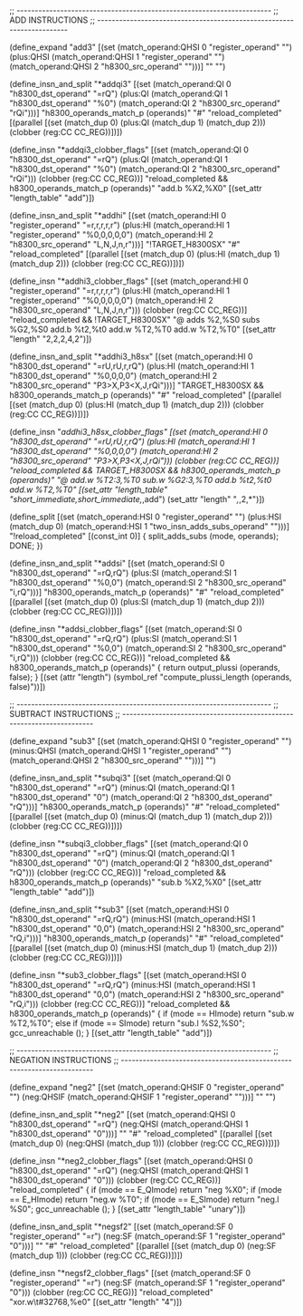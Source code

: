 ;; ----------------------------------------------------------------------
;; ADD INSTRUCTIONS
;; ----------------------------------------------------------------------

(define_expand "add<mode>3"
  [(set (match_operand:QHSI 0 "register_operand" "")
	(plus:QHSI (match_operand:QHSI 1 "register_operand" "")
		   (match_operand:QHSI 2 "h8300_src_operand" "")))]
  ""
  "")

(define_insn_and_split "*addqi3"
  [(set (match_operand:QI 0 "h8300_dst_operand" "=rQ")
	(plus:QI (match_operand:QI 1 "h8300_dst_operand" "%0")
		 (match_operand:QI 2 "h8300_src_operand" "rQi")))]
  "h8300_operands_match_p (operands)"
  "#"
  "reload_completed"
  [(parallel [(set (match_dup 0) (plus:QI (match_dup 1) (match_dup 2)))
	      (clobber (reg:CC CC_REG))])])

(define_insn "*addqi3_clobber_flags"
  [(set (match_operand:QI 0 "h8300_dst_operand" "=rQ")
	(plus:QI (match_operand:QI 1 "h8300_dst_operand" "%0")
		 (match_operand:QI 2 "h8300_src_operand" "rQi")))
   (clobber (reg:CC CC_REG))]
  "reload_completed && h8300_operands_match_p (operands)"
  "add.b	%X2,%X0"
  [(set_attr "length_table" "add")])

(define_insn_and_split "*addhi"
  [(set (match_operand:HI 0 "register_operand" "=r,r,r,r,r")
	(plus:HI (match_operand:HI 1 "register_operand" "%0,0,0,0,0")
		 (match_operand:HI 2 "h8300_src_operand" "L,N,J,n,r")))]
  "!TARGET_H8300SX"
  "#"
  "reload_completed"
  [(parallel [(set (match_dup 0) (plus:HI (match_dup 1) (match_dup 2)))
	      (clobber (reg:CC CC_REG))])])

(define_insn "*addhi3_clobber_flags"
  [(set (match_operand:HI 0 "register_operand" "=r,r,r,r,r")
	(plus:HI (match_operand:HI 1 "register_operand" "%0,0,0,0,0")
		 (match_operand:HI 2 "h8300_src_operand" "L,N,J,n,r")))
   (clobber (reg:CC CC_REG))]
  "reload_completed && !TARGET_H8300SX"
  "@
   adds	%2,%S0
   subs	%G2,%S0
   add.b	%t2,%t0
   add.w	%T2,%T0
   add.w	%T2,%T0"
  [(set_attr "length" "2,2,2,4,2")])

(define_insn_and_split "*addhi3_h8sx"
  [(set (match_operand:HI 0 "h8300_dst_operand" "=rU,rU,r,rQ")
	(plus:HI (match_operand:HI 1 "h8300_dst_operand" "%0,0,0,0")
		 (match_operand:HI 2 "h8300_src_operand" "P3>X,P3<X,J,rQi")))]
  "TARGET_H8300SX && h8300_operands_match_p (operands)"
  "#"
  "reload_completed"
  [(parallel [(set (match_dup 0) (plus:HI (match_dup 1) (match_dup 2)))
	      (clobber (reg:CC CC_REG))])])

(define_insn "*addhi3_h8sx_clobber_flags"
  [(set (match_operand:HI 0 "h8300_dst_operand" "=rU,rU,r,rQ")
	(plus:HI (match_operand:HI 1 "h8300_dst_operand" "%0,0,0,0")
		 (match_operand:HI 2 "h8300_src_operand" "P3>X,P3<X,J,rQi")))
   (clobber (reg:CC CC_REG))]
  "reload_completed && TARGET_H8300SX && h8300_operands_match_p (operands)"
  "@
   add.w	%T2:3,%T0
   sub.w	%G2:3,%T0
   add.b	%t2,%t0
   add.w	%T2,%T0"
  [(set_attr "length_table" "short_immediate,short_immediate,*,add")
   (set_attr "length" "*,*,2,*")])

(define_split
  [(set (match_operand:HSI 0 "register_operand" "")
	(plus:HSI (match_dup 0)
		 (match_operand:HSI 1 "two_insn_adds_subs_operand" "")))]
  "!reload_completed"
  [(const_int 0)]
  {
    split_adds_subs (<MODE>mode, operands);
    DONE;
  })


(define_insn_and_split "*addsi"
  [(set (match_operand:SI 0 "h8300_dst_operand" "=rQ,rQ")
	(plus:SI (match_operand:SI 1 "h8300_dst_operand" "%0,0")
		 (match_operand:SI 2 "h8300_src_operand" "i,rQ")))]
  "h8300_operands_match_p (operands)"
  "#"
  "reload_completed"
  [(parallel [(set (match_dup 0) (plus:SI (match_dup 1) (match_dup 2)))
	      (clobber (reg:CC CC_REG))])])

(define_insn "*addsi_clobber_flags"
  [(set (match_operand:SI 0 "h8300_dst_operand" "=rQ,rQ")
	(plus:SI (match_operand:SI 1 "h8300_dst_operand" "%0,0")
		 (match_operand:SI 2 "h8300_src_operand" "i,rQ")))
   (clobber (reg:CC CC_REG))]
  "reload_completed && h8300_operands_match_p (operands)"
{
  return output_plussi (operands, false);
}
  [(set (attr "length")
	(symbol_ref "compute_plussi_length (operands, false)"))])

;; ----------------------------------------------------------------------
;; SUBTRACT INSTRUCTIONS
;; ----------------------------------------------------------------------

(define_expand "sub<mode>3"
  [(set (match_operand:QHSI 0 "register_operand" "")
	(minus:QHSI (match_operand:QHSI 1 "register_operand" "")
		    (match_operand:QHSI 2 "h8300_src_operand" "")))]
  "")

(define_insn_and_split "*subqi3"
  [(set (match_operand:QI 0 "h8300_dst_operand" "=rQ")
	(minus:QI (match_operand:QI 1 "h8300_dst_operand" "0")
		  (match_operand:QI 2 "h8300_dst_operand" "rQ")))]
  "h8300_operands_match_p (operands)"
  "#"
  "reload_completed"
  [(parallel [(set (match_dup 0) (minus:QI (match_dup 1) (match_dup 2)))
	      (clobber (reg:CC CC_REG))])])

(define_insn "*subqi3_clobber_flags"
  [(set (match_operand:QI 0 "h8300_dst_operand" "=rQ")
	(minus:QI (match_operand:QI 1 "h8300_dst_operand" "0")
		  (match_operand:QI 2 "h8300_dst_operand" "rQ")))
   (clobber (reg:CC CC_REG))]
  "reload_completed && h8300_operands_match_p (operands)"
  "sub.b	%X2,%X0"
  [(set_attr "length_table" "add")])

(define_insn_and_split "*sub<mode>3"
  [(set (match_operand:HSI 0 "h8300_dst_operand" "=rQ,rQ")
	(minus:HSI (match_operand:HSI 1 "h8300_dst_operand" "0,0")
		   (match_operand:HSI 2 "h8300_src_operand" "rQ,i")))]
  "h8300_operands_match_p (operands)"
  "#"
  "reload_completed"
  [(parallel [(set (match_dup 0) (minus:HSI (match_dup 1) (match_dup 2)))
	      (clobber (reg:CC CC_REG))])])

(define_insn "*sub<mode>3_clobber_flags"
  [(set (match_operand:HSI 0 "h8300_dst_operand" "=rQ,rQ")
	(minus:HSI (match_operand:HSI 1 "h8300_dst_operand" "0,0")
		   (match_operand:HSI 2 "h8300_src_operand" "rQ,i")))
   (clobber (reg:CC CC_REG))]
  "reload_completed && h8300_operands_match_p (operands)"
  { 
    if (<MODE>mode == HImode)
      return "sub.w	%T2,%T0";
    else if (<MODE>mode == SImode)
      return "sub.l	%S2,%S0";
    gcc_unreachable ();
  }
  [(set_attr "length_table" "add")])

;; ----------------------------------------------------------------------
;; NEGATION INSTRUCTIONS
;; ----------------------------------------------------------------------

(define_expand "neg<mode>2"
  [(set (match_operand:QHSIF 0 "register_operand" "")
	(neg:QHSIF (match_operand:QHSIF 1 "register_operand" "")))]
  ""
  "")

(define_insn_and_split "*neg<mode>2"
  [(set (match_operand:QHSI 0 "h8300_dst_operand" "=rQ")
	(neg:QHSI (match_operand:QHSI 1 "h8300_dst_operand" "0")))]
  ""
  "#"
  "reload_completed"
  [(parallel [(set (match_dup 0) (neg:QHSI (match_dup 1)))
	      (clobber (reg:CC CC_REG))])])

(define_insn "*neg<mode>2_clobber_flags"
  [(set (match_operand:QHSI 0 "h8300_dst_operand" "=rQ")
	(neg:QHSI (match_operand:QHSI 1 "h8300_dst_operand" "0")))
   (clobber (reg:CC CC_REG))]
  "reload_completed"
  {
    if (<MODE>mode == E_QImode)
      return "neg	%X0";
    if (<MODE>mode == E_HImode)
      return "neg.w	%T0";
    if (<MODE>mode == E_SImode)
      return "neg.l	%S0";
    gcc_unreachable ();
  }
  [(set_attr "length_table" "unary")])

(define_insn_and_split "*negsf2"
  [(set (match_operand:SF 0 "register_operand" "=r")
	(neg:SF (match_operand:SF 1 "register_operand" "0")))]
  ""
  "#"
  "reload_completed"
  [(parallel [(set (match_dup 0) (neg:SF (match_dup 1)))
	      (clobber (reg:CC CC_REG))])])
  
(define_insn "*negsf2_clobber_flags"
  [(set (match_operand:SF 0 "register_operand" "=r")
       (neg:SF (match_operand:SF 1 "register_operand" "0")))
   (clobber (reg:CC CC_REG))]
  "reload_completed"
  "xor.w\\t#32768,%e0"
  [(set_attr "length" "4")])
